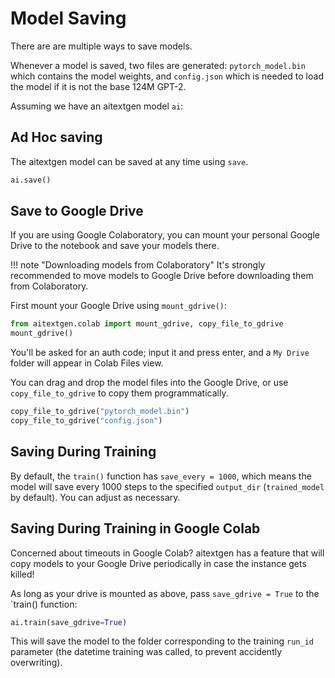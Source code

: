 # Model Saving

There are are multiple ways to save models.

Whenever a model is saved, two files are generated: `pytorch_model.bin` which contains the model weights, and `config.json` which is needed to load the model if it is not the base 124M GPT-2.

Assuming we have an aitextgen model `ai`:

## Ad Hoc saving

The aitextgen model can be saved at any time using `save`.

```python
ai.save()
```

## Save to Google Drive

If you are using Google Colaboratory, you can mount your personal Google Drive to the notebook and save your models there.

<!-- prettier-ignore -->
!!! note "Downloading models from Colaboratory"
    It's strongly recommended to move models to Google Drive before downloading them from Colaboratory.

<!-- prettier-ignore-end -->

First mount your Google Drive using `mount_gdrive()`:

```python
from aitextgen.colab import mount_gdrive, copy_file_to_gdrive
mount_gdrive()
```

You'll be asked for an auth code; input it and press enter, and a `My Drive` folder will appear in Colab Files view.

You can drag and drop the model files into the Google Drive, or use `copy_file_to_gdrive` to copy them programmatically.

```python
copy_file_to_gdrive("pytorch_model.bin")
copy_file_to_gdrive("config.json")
```

## Saving During Training

By default, the `train()` function has `save_every = 1000`, which means the model will save every 1000 steps to the specified `output_dir` (`trained_model` by default). You can adjust as necessary.

## Saving During Training in Google Colab

Concerned about timeouts in Google Colab? aitextgen has a feature that will copy models to your Google Drive periodically in case the instance gets killed!

As long as your drive is mounted as above, pass `save_gdrive = True` to the `train() function:

```python
ai.train(save_gdrive=True)
```

This will save the model to the folder corresponding to the training `run_id` parameter (the datetime training was called, to prevent accidently overwriting).

